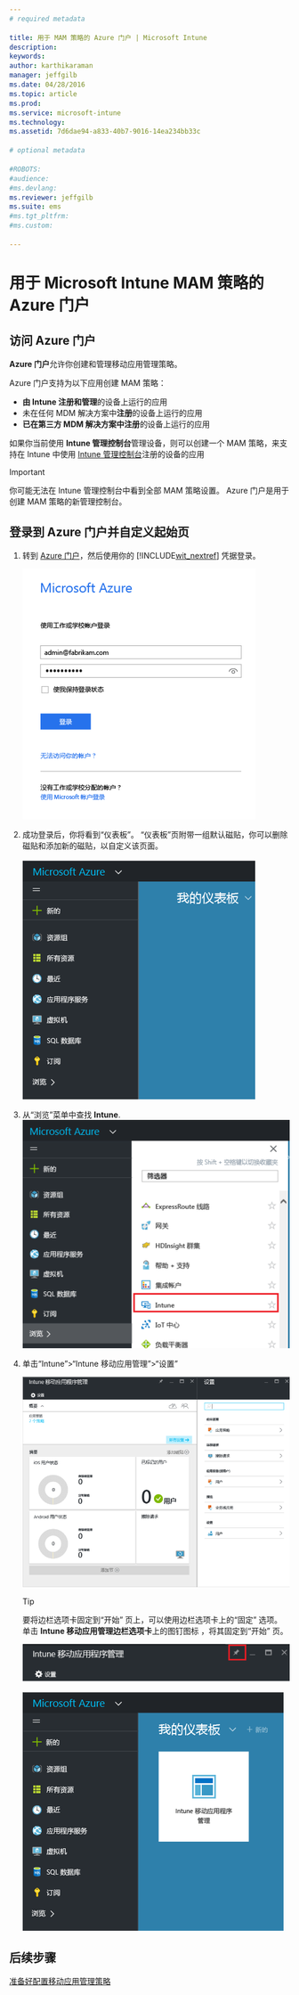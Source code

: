 ```yaml
---
# required metadata

title: 用于 MAM 策略的 Azure 门户 | Microsoft Intune
description:
keywords:
author: karthikaraman
manager: jeffgilb
ms.date: 04/28/2016
ms.topic: article
ms.prod:
ms.service: microsoft-intune
ms.technology:
ms.assetid: 7d6dae94-a833-40b7-9016-14ea234bb33c

# optional metadata

#ROBOTS:
#audience:
#ms.devlang:
ms.reviewer: jeffgilb
ms.suite: ems
#ms.tgt_pltfrm:
#ms.custom:

---
```


# 用于 Microsoft Intune MAM 策略的 Azure 门户
## 访问 Azure 门户
**Azure 门户**允许你创建和管理移动应用管理策略。

Azure 门户支持为以下应用创建 MAM 策略：
- **由 Intune 注册和管理**的设备上运行的应用
- 未在任何 MDM 解决方案中**注册**的设备上运行的应用
- **已在第三方 MDM 解决方案中注册**的设备上运行的应用

如果你当前使用 **Intune 管理控制台**管理设备，则可以创建一个 MAM 策略，来支持在 Intune 中使用 [Intune 管理控制台](configure-and-deploy-mobile-application-management-policies-in-the-microsoft-intune-console.md)注册的设备的应用
>[!IMPORTANT]
> 你可能无法在 Intune 管理控制台中看到全部 MAM 策略设置。 Azure 门户是用于创建 MAM 策略的新管理控制台。

## 登录到 Azure 门户并自定义起始页

1.  转到 [Azure 门户](https://portal.azure.com)，然后使用你的 [!INCLUDE[wit_nextref](../includes/wit_nextref_md.md)] 凭据登录。

    ![Azure 门户登录页的屏幕截图](../media/AppManagement/AzurePortal_MAMSigninPage.png)

2.  成功登录后，你将看到“仪表板”。 “仪表板”页附带一组默认磁贴，你可以删除磁贴和添加新的磁贴，以自定义该页面。

    ![Azure 门户仪表板的屏幕截图](../media/AppManagement/AzurePortal_MAMStartboard_NoMAM.png)

3.  从“浏览”菜单中查找 **Intune**.![突出显示 Intune 的“浏览”菜单的屏幕截图](../media/AppManagement/AzurePortal_MAM_Browse_Intune.png)

4.  单击“Intune”>“Intune 移动应用管理”>“设置”

    ![“Intune 移动应用程序管理”边栏选项卡的屏幕截图](../media/AppManagement/AzurePortal_MAM_Mainblade.png)

    > [!TIP]
    > 要将边栏选项卡固定到“开始”  页上，可以使用边栏选项卡上的“固定”  选项。  单击 **Intune 移动应用管理边栏选项卡**上的图钉图标 ，将其固定到“开始”  页。

    ![突出显示图钉图标的“Intune 移动应用程序管理”边栏选项卡的屏幕截图](../media/AppManagement/AzurePortal_MAM_PinBladeAction.png)

    ![具有固定 Intune 磁贴的仪表板的屏幕截图](../media/AppManagement/AzurePortal_MAM_Startboard_withMAM.png)
## 后续步骤
[准备好配置移动应用管理策略](get-ready-to-configure-mobile-app-management-policies-with-microsoft-intune.md)


<!--HONumber=May16_HO2-->


